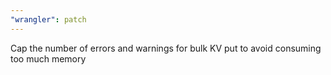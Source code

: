 ```yaml
---
"wrangler": patch
---
```


Cap the number of errors and warnings for bulk KV put to avoid consuming too much memory
